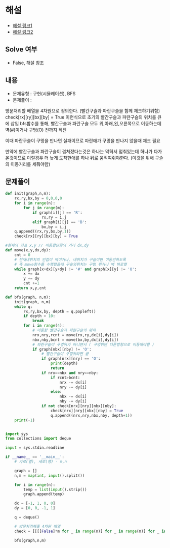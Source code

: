 # 해설
- [해설 링크1](https://esoongan.tistory.com/154?category=915632)
- [해설 링크2](https://jeongchul.tistory.com/666)

## Solve 여부
- False, 해설 참조

## 내용
- 문제유형 : 구현(시뮬레이션), BFS
- 문제풀이 :

방문처리할 배열을 4차원으로 정의한다. (빨간구슬과 파란구슬을 함께 체크하기위함)
check[rx][ry][bx][by] = True 이런식으로
초기의 빨간구슬과 파란구슬의 위치를 큐에 삽입
bfs함수를 통해, 빨간구슬과 파란구슬 모두 위,아래,왼,오른쪽으로 이동하는데 벽(#)이거나 구멍(O) 전까지 직진
  
이때 파란구슬이 구멍을 만나면 실패이므로 파란애가 구멍을 만나지 않을때 체크 필요

만약에 빨간구슬과 파란구슬이 겹쳐졌다는것은 하나는 막혀서 멈춰있는데 하나가 다가온것이므로 이럴경우 더 늦게 도착한애를 하나 뒤로 움직여줘야한다. (이것을 위해 구슬의 이동거리를 세줘야함)

## 문제풀이
```python
def init(graph,n,m):
    rx,ry,bx,by = 0,0,0,0
    for i in range(n):
        for j in range(m):
            if graph[i][j] == 'R':
                rx,ry = i,j
            elif graph[i][j] == 'B':
                bx,by = i,j
    q.append((rx,ry,bx,by,1))
    check[rx][ry][bx][by] = True

#현재의 좌표 x,y // 이동할만큼의 거리 dx,dy
def move(x,y,dx,dy):
    cnt = 0
    # 현재내위치의 인접이 벽이거나, 내위치가 구슬이면 이동안하도록
    # 즉 move함수를 수행했을때 구슬의위치는 구멍 위거나 벽 바로옆
    while graph[x+dx][y+dy] != '#' and graph[x][y] != 'O':
        x += dx
        y += dy
        cnt +=1
    return x,y,cnt

def bfs(graph, n,m):
    init(graph, n,m)
    while q:
        rx,ry,bx,by, depth = q.popleft()
        if depth > 10:
            break
        for i in range(4):
            # 이동한 빨간구슬과 파란구슬의 위치
            nrx,nry,rcnt = move(rx,ry,dx[i],dy[i])
            nbx,nby,bcnt = move(bx,by,dx[i],dy[i])
            # 파란구슬이 구멍위가 아니면서 ( 구멍위면 다른방향으로 이동해야함 )
            if graph[nbx][nby] != 'O':
                # 빨간구슬이 구멍위라면 끝
                if graph[nrx][nry] == 'O':
                    print(depth)
                    return
                if nrx==nbx and nry==nby:
                    if rcnt>bcnt:
                        nrx -= dx[i]
                        nry -= dy[i]
                    else:
                        nbx -= dx[i]
                        nby -= dy[i]
                if not check[nrx][nry][nbx][nby]:
                    check[nrx][nry][nbx][nby] = True
                    q.append((nrx,nry,nbx,nby, depth+1))
    print(-1)


import sys
from collections import deque

input = sys.stdin.readline

if __name__ == '__main__':
    # 가로(열), 세로(행) - m,n

    graph = []
    n,m = map(int, input().split())

    for i in range(n):
        temp = list(input().strip())
        graph.append(temp)

    dx = [-1, 1, 0, 0]
    dy = [0, 0, -1, 1]

    q = deque()

    # 방문처리해줄 4차원 배열
    check = [[[[False]*m for _ in range(n)] for _ in range(m)] for _ in range(n)]

    bfs(graph,n,m)
```